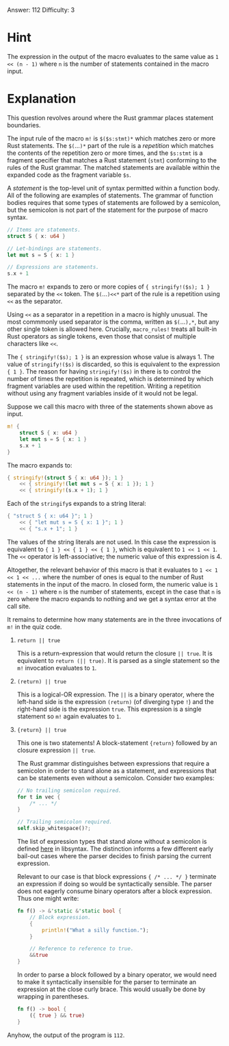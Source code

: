 Answer: 112
Difficulty: 3

# Hint

The expression in the output of the macro evaluates to the same value as `1 <<
(n - 1)` where `n` is the number of statements contained in the macro input.

# Explanation

This question revolves around where the Rust grammar places statement
boundaries.

The input rule of the macro `m!` is `$($s:stmt)*` which matches zero or more
Rust statements. The `$(`...`)*` part of the rule is a *repetition* which
matches the contents of the repetition zero or more times, and the `$s:stmt` is
a fragment specifier that matches a Rust statement (`stmt`) conforming to the
rules of the Rust grammar. The matched statements are available within the
expanded code as the fragment variable `$s`.

A *statement* is the top-level unit of syntax permitted within a function body.
All of the following are examples of statements. The grammar of function bodies
requires that some types of statements are followed by a semicolon, but the
semicolon is not part of the statement for the purpose of macro syntax.

```rust
// Items are statements.
struct S { x: u64 }

// Let-bindings are statements.
let mut s = S { x: 1 }

// Expressions are statements.
s.x + 1
```

The macro `m!` expands to zero or more copies of `{ stringify!($s); 1 }`
separated by the `<<` token. The `$(`...`)<<*` part of the rule is a repetition
using `<<` as the separator.

Using `<<` as a separator in a repetition in a macro is highly unusual. The most
commmonly used separator is the comma, written as `$(`...`),*`, but any other
single token is allowed here. Crucially, `macro_rules!` treats all built-in Rust
operators as single tokens, even those that consist of multiple characters like
`<<`.

The `{ stringify!($s); 1 }` is an expression whose value is always 1. The value
of `stringify!($s)` is discarded, so this is equivalent to the expression `{ 1
}`. The reason for having `stringify!($s)` in there is to control the number of
times the repetition is repeated, which is determined by which fragment
variables are used within the repetition. Writing a repetition without using any
fragment variables inside of it would not be legal.

Suppose we call this macro with three of the statements shown above as input.

```rust
m! {
    struct S { x: u64 }
    let mut s = S { x: 1 }
    s.x + 1
}
```

The macro expands to:

```rust
{ stringify!(struct S { x: u64 }); 1 }
    << { stringify!(let mut s = S { x: 1 }); 1 }
    << { stringify!(s.x + 1); 1 }
```

Each of the `stringify`s expands to a string literal:

```rust
{ "struct S { x: u64 }"; 1 }
    << { "let mut s = S { x: 1 }"; 1 }
    << { "s.x + 1"; 1 }
```

The values of the string literals are not used. In this case the expression is
equivalent to `{ 1 } << { 1 } << { 1 }`, which is equivalent to `1 << 1 << 1`.
The `<<` operator is left-associative; the numeric value of this expression is
4\.

Altogether, the relevant behavior of this macro is that it evaluates to `1 << 1
<< 1 << ...` where the number of ones is equal to the number of Rust statements
in the input of the macro. In closed form, the numeric value is `1 << (n - 1)`
where `n` is the number of statements, except in the case that `n` is zero where
the macro expands to nothing and we get a syntax error at the call site.

It remains to determine how many statements are in the three invocations of
`m!` in the quiz code.

1. `return || true`

    This is a return-expression that would return the closure `|| true`. It is
    equivalent to `return (|| true)`. It is parsed as a single statement so the
    `m!` invocation evaluates to `1`.

2. `(return) || true`

    This is a logical-OR expression. The `||` is a binary operator, where the
    left-hand side is the expression `(return)` (of diverging type `!`) and the
    right-hand side is the expression `true`. This expression is a single
    statement so `m!` again evaluates to `1`.

3. `{return} || true`

    This one is two statements! A block-statement `{return}` followed by an
    closure expression `|| true`.

    The Rust grammar distinguishes between expressions that require a semicolon
    in order to stand alone as a statement, and expressions that can be
    statements even without a semicolon. Consider two examples:

    ```rust
    // No trailing semicolon required.
    for t in vec {
        /* ... */
    }

    // Trailing semicolon required.
    self.skip_whitespace()?;
    ```

    The list of expression types that stand alone without a semicolon is defined
    [here][classify] in libsyntax. The distinction informs a few different early
    bail-out cases where the parser decides to finish parsing the current
    expression.

    Relevant to our case is that block expressions `{ /* ... */ }` terminate an
    expression if doing so would be syntactically sensible. The parser does not
    eagerly consume binary operators after a block expression. Thus one might
    write:

    ```rust
    fn f() -> &'static &'static bool {
        // Block expression.
        {
            println!("What a silly function.");
        }

        // Reference to reference to true.
        &&true
    }
    ```

    In order to parse a block followed by a binary operator, we would need to
    make it syntactically insensible for the parser to terminate an expression
    at the close curly brace. This would usually be done by wrapping in
    parentheses.

    ```rust
    fn f() -> bool {
        ({ true } && true)
    }
    ```

[classify]: https://github.com/rust-lang/rust/blob/1.30.1/src/libsyntax/parse/classify.rs#L17-L37

Anyhow, the output of the program is `112`.
